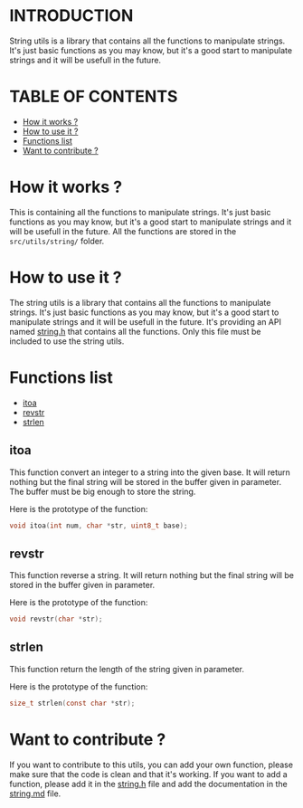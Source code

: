 # INTRODUCTION

String utils is a library that contains all the functions to manipulate strings. It's just basic functions as you may know, but it's a good start to manipulate strings and it will be usefull in the future.

# TABLE OF CONTENTS

- [How it works ?](#how-it-works)
- [How to use it ?](#how-to-use-it)
- [Functions list](#functions-list)
- [Want to contribute ?](#want-to-contribute)

# How it works ? <a name="how-it-works"></a>

This is containing all the functions to manipulate strings. It's just basic functions as you may know, but it's a good start to manipulate strings and it will be usefull in the future. All the functions are stored in the `src/utils/string/` folder.

# How to use it ? <a name="how-to-use-it"></a>

The string utils is a library that contains all the functions to manipulate strings. It's just basic functions as you may know, but it's a good start to manipulate strings and it will be usefull in the future. It's providing an API named [string.h](../../../src/utils/string.h) that contains all the functions. Only this file must be included to use the string utils.

# Functions list <a name="functions-list"></a>

- [itoa](#func-itoa)
- [revstr](#func-revstr)
- [strlen](#func-strlen)

## itoa <a name="func-itoa"></a>

This function convert an integer to a string into the given base. It will return nothing but the final string will be stored in the buffer given in parameter. The buffer must be big enough to store the string.

Here is the prototype of the function:

```c
void itoa(int num, char *str, uint8_t base);
```

## revstr <a name="func-revstr"></a>

This function reverse a string. It will return nothing but the final string will be stored in the buffer given in parameter.

Here is the prototype of the function:

```c
void revstr(char *str);
```

## strlen <a name="func-strlen"></a>

This function return the length of the string given in parameter.

Here is the prototype of the function:

```c
size_t strlen(const char *str);
```

# Want to contribute ? <a name="want-to-contribute"></a>

If you want to contribute to this utils, you can add your own function, please make sure that the code is clean and that it's working. If you want to add a function, please add it in the [string.h](../../../src/utils/string.h) file and add the documentation in the [string.md](string.md) file.